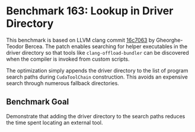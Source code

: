 # Benchmark 163: Lookup in Driver Directory

This benchmark is based on LLVM clang commit [16c7063](https://github.com/llvm/llvm-project/commit/16c706343503911d2ec5e994d9b8fd3f83ac339e) by Gheorghe-Teodor Bercea. The patch enables searching for helper executables in the driver directory so that tools like `clang-offload-bundler` can be discovered when the compiler is invoked from custom scripts.

The optimization simply appends the driver directory to the list of program search paths during `CudaToolChain` construction. This avoids an expensive search through numerous fallback directories.

## Benchmark Goal
Demonstrate that adding the driver directory to the search paths reduces the time spent locating an external tool.
